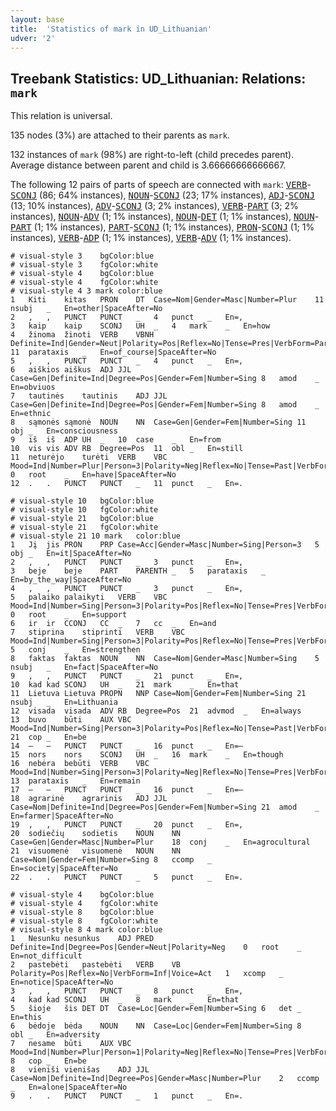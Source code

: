 ```yaml
---
layout: base
title:  'Statistics of mark in UD_Lithuanian'
udver: '2'
---
```


## Treebank Statistics: UD_Lithuanian: Relations: `mark`

This relation is universal.

135 nodes (3%) are attached to their parents as `mark`.

132 instances of `mark` (98%) are right-to-left (child precedes parent).
Average distance between parent and child is 3.66666666666667.

The following 12 pairs of parts of speech are connected with `mark`: <tt><a href="lt-pos-VERB.html">VERB</a></tt>-<tt><a href="lt-pos-SCONJ.html">SCONJ</a></tt> (86; 64% instances), <tt><a href="lt-pos-NOUN.html">NOUN</a></tt>-<tt><a href="lt-pos-SCONJ.html">SCONJ</a></tt> (23; 17% instances), <tt><a href="lt-pos-ADJ.html">ADJ</a></tt>-<tt><a href="lt-pos-SCONJ.html">SCONJ</a></tt> (13; 10% instances), <tt><a href="lt-pos-ADV.html">ADV</a></tt>-<tt><a href="lt-pos-SCONJ.html">SCONJ</a></tt> (3; 2% instances), <tt><a href="lt-pos-VERB.html">VERB</a></tt>-<tt><a href="lt-pos-PART.html">PART</a></tt> (3; 2% instances), <tt><a href="lt-pos-NOUN.html">NOUN</a></tt>-<tt><a href="lt-pos-ADV.html">ADV</a></tt> (1; 1% instances), <tt><a href="lt-pos-NOUN.html">NOUN</a></tt>-<tt><a href="lt-pos-DET.html">DET</a></tt> (1; 1% instances), <tt><a href="lt-pos-NOUN.html">NOUN</a></tt>-<tt><a href="lt-pos-PART.html">PART</a></tt> (1; 1% instances), <tt><a href="lt-pos-PART.html">PART</a></tt>-<tt><a href="lt-pos-SCONJ.html">SCONJ</a></tt> (1; 1% instances), <tt><a href="lt-pos-PRON.html">PRON</a></tt>-<tt><a href="lt-pos-SCONJ.html">SCONJ</a></tt> (1; 1% instances), <tt><a href="lt-pos-VERB.html">VERB</a></tt>-<tt><a href="lt-pos-ADP.html">ADP</a></tt> (1; 1% instances), <tt><a href="lt-pos-VERB.html">VERB</a></tt>-<tt><a href="lt-pos-ADV.html">ADV</a></tt> (1; 1% instances).


~~~ conllu
# visual-style 3	bgColor:blue
# visual-style 3	fgColor:white
# visual-style 4	bgColor:blue
# visual-style 4	fgColor:white
# visual-style 4 3 mark	color:blue
1	Kiti	kitas	PRON	DT	Case=Nom|Gender=Masc|Number=Plur	11	nsubj	_	En=other|SpaceAfter=No
2	,	,	PUNCT	PUNCT	_	4	punct	_	En=,
3	kaip	kaip	SCONJ	UH	_	4	mark	_	En=how
4	žinoma	žinoti	VERB	VBNH	Definite=Ind|Gender=Neut|Polarity=Pos|Reflex=No|Tense=Pres|VerbForm=Part|Voice=Pass	11	parataxis	_	En=of_course|SpaceAfter=No
5	,	,	PUNCT	PUNCT	_	4	punct	_	En=,
6	aiškios	aiškus	ADJ	JJL	Case=Gen|Definite=Ind|Degree=Pos|Gender=Fem|Number=Sing	8	amod	_	En=obviuos
7	tautinės	tautinis	ADJ	JJL	Case=Gen|Definite=Ind|Degree=Pos|Gender=Fem|Number=Sing	8	amod	_	En=ethnic
8	sąmonės	sąmonė	NOUN	NN	Case=Gen|Gender=Fem|Number=Sing	11	obj	_	En=consciousness
9	iš	iš	ADP	UH	_	10	case	_	En=from
10	vis	vis	ADV	RB	Degree=Pos	11	obl	_	En=still
11	neturėjo	turėti	VERB	VBC	Mood=Ind|Number=Plur|Person=3|Polarity=Neg|Reflex=No|Tense=Past|VerbForm=Fin|Voice=Act	0	root	_	En=have|SpaceAfter=No
12	.	.	PUNCT	PUNCT	_	11	punct	_	En=.

~~~


~~~ conllu
# visual-style 10	bgColor:blue
# visual-style 10	fgColor:white
# visual-style 21	bgColor:blue
# visual-style 21	fgColor:white
# visual-style 21 10 mark	color:blue
1	Jį	jis	PRON	PRP	Case=Acc|Gender=Masc|Number=Sing|Person=3	5	obj	_	En=it|SpaceAfter=No
2	,	,	PUNCT	PUNCT	_	3	punct	_	En=,
3	beje	beje	PART	PARENTH	_	5	parataxis	_	En=by_the_way|SpaceAfter=No
4	,	,	PUNCT	PUNCT	_	3	punct	_	En=,
5	palaiko	palaikyti	VERB	VBC	Mood=Ind|Number=Sing|Person=3|Polarity=Pos|Reflex=No|Tense=Pres|VerbForm=Fin|Voice=Act	0	root	_	En=support
6	ir	ir	CCONJ	CC	_	7	cc	_	En=and
7	stiprina	stiprinti	VERB	VBC	Mood=Ind|Number=Sing|Person=3|Polarity=Pos|Reflex=No|Tense=Pres|VerbForm=Fin|Voice=Act	5	conj	_	En=strengthen
8	faktas	faktas	NOUN	NN	Case=Nom|Gender=Masc|Number=Sing	5	nsubj	_	En=fact|SpaceAfter=No
9	,	,	PUNCT	PUNCT	_	21	punct	_	En=,
10	kad	kad	SCONJ	UH	_	21	mark	_	En=that
11	Lietuva	Lietuva	PROPN	NNP	Case=Nom|Gender=Fem|Number=Sing	21	nsubj	_	En=Lithuania
12	visada	visada	ADV	RB	Degree=Pos	21	advmod	_	En=always
13	buvo	būti	AUX	VBC	Mood=Ind|Number=Sing|Person=3|Polarity=Pos|Reflex=No|Tense=Past|VerbForm=Fin|Voice=Act	21	cop	_	En=be
14	–	–	PUNCT	PUNCT	_	16	punct	_	En=–
15	nors	nors	SCONJ	UH	_	16	mark	_	En=though
16	nebėra	bebūti	VERB	VBC	Mood=Ind|Number=Sing|Person=3|Polarity=Neg|Reflex=No|Tense=Pres|VerbForm=Fin|Voice=Act	13	parataxis	_	En=remain
17	–	–	PUNCT	PUNCT	_	16	punct	_	En=–
18	agrarinė	agrarinis	ADJ	JJL	Case=Nom|Definite=Ind|Degree=Pos|Gender=Fem|Number=Sing	21	amod	_	En=farmer|SpaceAfter=No
19	,	,	PUNCT	PUNCT	_	20	punct	_	En=,
20	sodiečių	sodietis	NOUN	NN	Case=Gen|Gender=Masc|Number=Plur	18	conj	_	En=agrocultural
21	visuomenė	visuomenė	NOUN	NN	Case=Nom|Gender=Fem|Number=Sing	8	ccomp	_	En=society|SpaceAfter=No
22	.	.	PUNCT	PUNCT	_	5	punct	_	En=.

~~~


~~~ conllu
# visual-style 4	bgColor:blue
# visual-style 4	fgColor:white
# visual-style 8	bgColor:blue
# visual-style 8	fgColor:white
# visual-style 8 4 mark	color:blue
1	Nesunku	nesunkus	ADJ	PRED	Definite=Ind|Degree=Pos|Gender=Neut|Polarity=Neg	0	root	_	En=not_difficult
2	pastebėti	pastebėti	VERB	VB	Polarity=Pos|Reflex=No|VerbForm=Inf|Voice=Act	1	xcomp	_	En=notice|SpaceAfter=No
3	,	,	PUNCT	PUNCT	_	8	punct	_	En=,
4	kad	kad	SCONJ	UH	_	8	mark	_	En=that
5	šioje	šis	DET	DT	Case=Loc|Gender=Fem|Number=Sing	6	det	_	En=this
6	bėdoje	bėda	NOUN	NN	Case=Loc|Gender=Fem|Number=Sing	8	obl	_	En=adversity
7	nesame	būti	AUX	VBC	Mood=Ind|Number=Plur|Person=1|Polarity=Neg|Reflex=No|Tense=Pres|VerbForm=Fin|Voice=Act	8	cop	_	En=be
8	vieniši	vienišas	ADJ	JJL	Case=Nom|Definite=Ind|Degree=Pos|Gender=Masc|Number=Plur	2	ccomp	_	En=alone|SpaceAfter=No
9	.	.	PUNCT	PUNCT	_	1	punct	_	En=.

~~~


